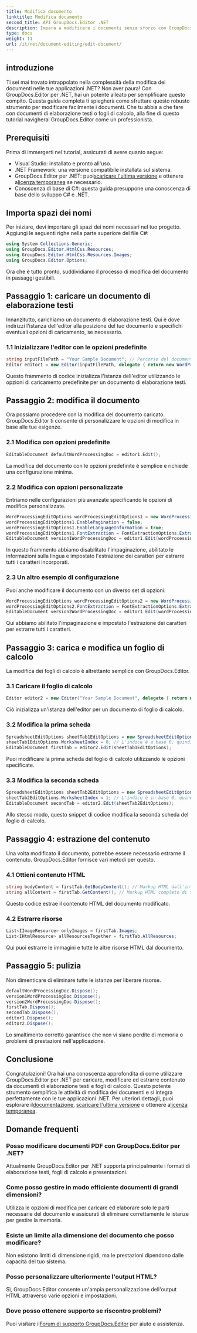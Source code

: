 ```yaml
---
title: Modifica documento
linktitle: Modifica documento
second_title: API GroupDocs.Editor .NET
description: Impara a modificare i documenti senza sforzo con GroupDocs.Editor per .NET. Guida passo passo per file di elaborazione testi e fogli di calcolo.
type: docs
weight: 11
url: /it/net/document-editing/edit-document/
---
```

## introduzione
Ti sei mai trovato intrappolato nella complessità della modifica dei documenti nelle tue applicazioni .NET? Non aver paura! Con GroupDocs.Editor per .NET, hai un potente alleato per semplificare questo compito. Questa guida completa ti spiegherà come sfruttare questo robusto strumento per modificare facilmente i documenti. Che tu abbia a che fare con documenti di elaborazione testi o fogli di calcolo, alla fine di questo tutorial navigherai GroupDocs.Editor come un professionista.
## Prerequisiti
Prima di immergerti nel tutorial, assicurati di avere quanto segue:
- Visual Studio: installato e pronto all'uso.
- .NET Framework: una versione compatibile installata sul sistema.
-  GroupDocs.Editor per .NET: puoi[scaricare l'ultima versione](https://releases.groupdocs.com/editor/net/) e ottenere a[licenza temporanea](https://purchase.groupdocs.com/temporary-license/) se necessario.
- Conoscenza di base di C#: questa guida presuppone una conoscenza di base dello sviluppo C# e .NET.
## Importa spazi dei nomi
Per iniziare, devi importare gli spazi dei nomi necessari nel tuo progetto. Aggiungi le seguenti righe nella parte superiore del file C#:
```csharp
using System.Collections.Generic;
using GroupDocs.Editor.HtmlCss.Resources;
using GroupDocs.Editor.HtmlCss.Resources.Images;
using GroupDocs.Editor.Options;
```
Ora che è tutto pronto, suddividiamo il processo di modifica del documento in passaggi gestibili.
## Passaggio 1: caricare un documento di elaborazione testi
Innanzitutto, carichiamo un documento di elaborazione testi. Qui è dove indirizzi l'istanza dell'editor alla posizione del tuo documento e specifichi eventuali opzioni di caricamento, se necessario.
### 1.1 Inizializzare l'editor con le opzioni predefinite
```csharp
string inputFilePath = "Your Sample Document"; // Percorso del documento
Editor editor1 = new Editor(inputFilePath, delegate { return new WordProcessingLoadOptions(); });
```
Questo frammento di codice inizializza l'istanza dell'editor utilizzando le opzioni di caricamento predefinite per un documento di elaborazione testi.
## Passaggio 2: modifica il documento
Ora possiamo procedere con la modifica del documento caricato. GroupDocs.Editor ti consente di personalizzare le opzioni di modifica in base alle tue esigenze.
### 2.1 Modifica con opzioni predefinite
```csharp
EditableDocument defaultWordProcessingDoc = editor1.Edit();
```
La modifica del documento con le opzioni predefinite è semplice e richiede una configurazione minima.
### 2.2 Modifica con opzioni personalizzate
Entriamo nelle configurazioni più avanzate specificando le opzioni di modifica personalizzate.
```csharp
WordProcessingEditOptions wordProcessingEditOptions1 = new WordProcessingEditOptions();
wordProcessingEditOptions1.EnablePagination = false;
wordProcessingEditOptions1.EnableLanguageInformation = true;
wordProcessingEditOptions1.FontExtraction = FontExtractionOptions.ExtractAllEmbedded;
EditableDocument version1WordProcessingDoc = editor1.Edit(wordProcessingEditOptions1);
```
In questo frammento abbiamo disabilitato l'impaginazione, abilitato le informazioni sulla lingua e impostato l'estrazione dei caratteri per estrarre tutti i caratteri incorporati.
### 2.3 Un altro esempio di configurazione
Puoi anche modificare il documento con un diverso set di opzioni:
```csharp
WordProcessingEditOptions wordProcessingEditOptions2 = new WordProcessingEditOptions(true);
wordProcessingEditOptions2.FontExtraction = FontExtractionOptions.ExtractAll;
EditableDocument version2WordProcessingDoc = editor1.Edit(wordProcessingEditOptions2);
```
Qui abbiamo abilitato l'impaginazione e impostato l'estrazione dei caratteri per estrarre tutti i caratteri.
## Passaggio 3: carica e modifica un foglio di calcolo
La modifica dei fogli di calcolo è altrettanto semplice con GroupDocs.Editor.
### 3.1 Caricare il foglio di calcolo
```csharp
Editor editor2 = new Editor("Your Sample Document", delegate { return new SpreadsheetLoadOptions(); });
```
Ciò inizializza un'istanza dell'editor per un documento di foglio di calcolo.
### 3.2 Modifica la prima scheda
```csharp
SpreadsheetEditOptions sheetTab1EditOptions = new SpreadsheetEditOptions();
sheetTab1EditOptions.WorksheetIndex = 0; // L'indice è a base 0, quindi questa è la prima scheda
EditableDocument firstTab = editor2.Edit(sheetTab1EditOptions);
```
Puoi modificare la prima scheda del foglio di calcolo utilizzando le opzioni specificate.
### 3.3 Modifica la seconda scheda
```csharp
SpreadsheetEditOptions sheetTab2EditOptions = new SpreadsheetEditOptions();
sheetTab2EditOptions.WorksheetIndex = 1; // L'indice è in base 0, quindi questa è la seconda scheda
EditableDocument secondTab = editor2.Edit(sheetTab2EditOptions);
```
Allo stesso modo, questo snippet di codice modifica la seconda scheda del foglio di calcolo.
## Passaggio 4: estrazione del contenuto
Una volta modificato il documento, potrebbe essere necessario estrarne il contenuto. GroupDocs.Editor fornisce vari metodi per questo.
### 4.1 Ottieni contenuto HTML
```csharp
string bodyContent = firstTab.GetBodyContent(); // Markup HTML dall'interno dell'elemento HTML->BODY
string allContent = firstTab.GetContent(); // Markup HTML completo di tutto il documento, inclusa l'intestazione HTML->HEAD e il suo contenuto
```
Questo codice estrae il contenuto HTML del documento modificato.
### 4.2 Estrarre risorse
```csharp
List<IImageResource> onlyImages = firstTab.Images;
List<IHtmlResource> allResourcesTogether = firstTab.AllResources;
```
Qui puoi estrarre le immagini e tutte le altre risorse HTML dal documento.
## Passaggio 5: pulizia
Non dimenticare di eliminare tutte le istanze per liberare risorse.
```csharp
defaultWordProcessingDoc.Dispose();
version1WordProcessingDoc.Dispose();
version2WordProcessingDoc.Dispose();
firstTab.Dispose();
secondTab.Dispose();
editor1.Dispose();
editor2.Dispose();
```
Lo smaltimento corretto garantisce che non vi siano perdite di memoria o problemi di prestazioni nell'applicazione.
## Conclusione
 Congratulazioni! Ora hai una conoscenza approfondita di come utilizzare GroupDocs.Editor per .NET per caricare, modificare ed estrarre contenuto da documenti di elaborazione testi e fogli di calcolo. Questo potente strumento semplifica le attività di modifica dei documenti e si integra perfettamente con le tue applicazioni .NET. Per ulteriori dettagli, puoi esplorare il[documentazione](https://reference.groupdocs.com/editor/net/), [scaricare l'ultima versione](https://releases.groupdocs.com/editor/net/) o ottenere a[licenza temporanea](https://purchase.groupdocs.com/temporary-license/).
## Domande frequenti
### Posso modificare documenti PDF con GroupDocs.Editor per .NET?
Attualmente GroupDocs.Editor per .NET supporta principalmente i formati di elaborazione testi, fogli di calcolo e presentazioni.
### Come posso gestire in modo efficiente documenti di grandi dimensioni?
Utilizza le opzioni di modifica per caricare ed elaborare solo le parti necessarie del documento e assicurati di eliminare correttamente le istanze per gestire la memoria.
### Esiste un limite alla dimensione del documento che posso modificare?
Non esistono limiti di dimensione rigidi, ma le prestazioni dipendono dalle capacità del tuo sistema.
### Posso personalizzare ulteriormente l'output HTML?
Sì, GroupDocs.Editor consente un'ampia personalizzazione dell'output HTML attraverso varie opzioni e impostazioni.
### Dove posso ottenere supporto se riscontro problemi?
 Puoi visitare il[Forum di supporto GroupDocs.Editor](https://forum.groupdocs.com/c/editor/20) per aiuto e assistenza.